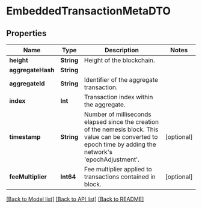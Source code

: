 # EmbeddedTransactionMetaDTO

## Properties
Name | Type | Description | Notes
------------ | ------------- | ------------- | -------------
**height** | **String** | Height of the blockchain. | 
**aggregateHash** | **String** |  | 
**aggregateId** | **String** | Identifier of the aggregate transaction. | 
**index** | **Int** | Transaction index within the aggregate. | 
**timestamp** | **String** | Number of milliseconds elapsed since the creation of the nemesis block. This value can be converted to epoch time by adding the network&#39;s &#39;epochAdjustment&#39;. | [optional] 
**feeMultiplier** | **Int64** | Fee multiplier applied to transactions contained in block. | [optional] 

[[Back to Model list]](../README.md#documentation-for-models) [[Back to API list]](../README.md#documentation-for-api-endpoints) [[Back to README]](../README.md)


